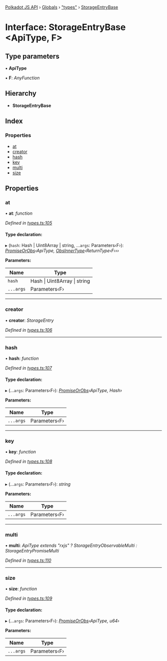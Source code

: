[Polkadot JS API](../README.md) › [Globals](../globals.md) › ["types"](../modules/_types_.md) › [StorageEntryBase](_types_.storageentrybase.md)

# Interface: StorageEntryBase <**ApiType, F**>

## Type parameters

▪ **ApiType**

▪ **F**: *AnyFunction*

## Hierarchy

* **StorageEntryBase**

## Index

### Properties

* [at](_types_.storageentrybase.md#at)
* [creator](_types_.storageentrybase.md#creator)
* [hash](_types_.storageentrybase.md#hash)
* [key](_types_.storageentrybase.md#key)
* [multi](_types_.storageentrybase.md#multi)
* [size](_types_.storageentrybase.md#size)

## Properties

###  at

• **at**: *function*

*Defined in [types.ts:105](https://github.com/polkadot-js/api/blob/f8084c2d12/packages/api/src/types.ts#L105)*

#### Type declaration:

▸ (`hash`: Hash | Uint8Array | string, ...`args`: Parameters‹F›): *[PromiseOrObs](../modules/_types_.md#promiseorobs)‹ApiType, [ObsInnerType](../modules/_types_.md#obsinnertype)‹ReturnType‹F›››*

**Parameters:**

Name | Type |
------ | ------ |
`hash` | Hash &#124; Uint8Array &#124; string |
`...args` | Parameters‹F› |

___

###  creator

• **creator**: *StorageEntry*

*Defined in [types.ts:106](https://github.com/polkadot-js/api/blob/f8084c2d12/packages/api/src/types.ts#L106)*

___

###  hash

• **hash**: *function*

*Defined in [types.ts:107](https://github.com/polkadot-js/api/blob/f8084c2d12/packages/api/src/types.ts#L107)*

#### Type declaration:

▸ (...`args`: Parameters‹F›): *[PromiseOrObs](../modules/_types_.md#promiseorobs)‹ApiType, Hash›*

**Parameters:**

Name | Type |
------ | ------ |
`...args` | Parameters‹F› |

___

###  key

• **key**: *function*

*Defined in [types.ts:108](https://github.com/polkadot-js/api/blob/f8084c2d12/packages/api/src/types.ts#L108)*

#### Type declaration:

▸ (...`args`: Parameters‹F›): *string*

**Parameters:**

Name | Type |
------ | ------ |
`...args` | Parameters‹F› |

___

###  multi

• **multi**: *ApiType extends "rxjs" ? StorageEntryObservableMulti : StorageEntryPromiseMulti*

*Defined in [types.ts:110](https://github.com/polkadot-js/api/blob/f8084c2d12/packages/api/src/types.ts#L110)*

___

###  size

• **size**: *function*

*Defined in [types.ts:109](https://github.com/polkadot-js/api/blob/f8084c2d12/packages/api/src/types.ts#L109)*

#### Type declaration:

▸ (...`args`: Parameters‹F›): *[PromiseOrObs](../modules/_types_.md#promiseorobs)‹ApiType, u64›*

**Parameters:**

Name | Type |
------ | ------ |
`...args` | Parameters‹F› |
